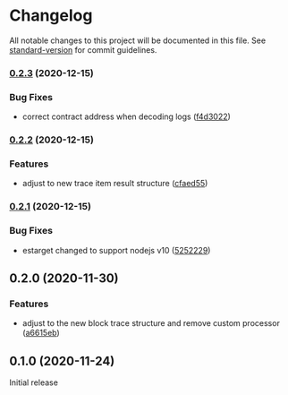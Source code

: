 # Changelog

All notable changes to this project will be documented in this file. See [standard-version](https://github.com/conventional-changelog/standard-version) for commit guidelines.

### [0.2.3](https://github.com/parsiq/block-tracer/compare/v0.2.2...v0.2.3) (2020-12-15)


### Bug Fixes

* correct contract address when decoding logs ([f4d3022](https://github.com/parsiq/block-tracer/commit/f4d30229385033aa4f56d8a7973a3d1855cc52c8))

### [0.2.2](https://github.com/parsiq/block-tracer/compare/v0.2.1...v0.2.2) (2020-12-15)


### Features

* adjust to new trace item result structure ([cfaed55](https://github.com/parsiq/block-tracer/commit/cfaed55306b730499c1cda70c4af500d9d3bfb2c))

### [0.2.1](https://github.com/parsiq/block-tracer/compare/v0.2.0...v0.2.1) (2020-12-15)


### Bug Fixes

* estarget changed to support nodejs v10 ([5252229](https://github.com/parsiq/block-tracer/commit/525222915569192ad6c76446429851455785e1aa))

## 0.2.0 (2020-11-30)


### Features

* adjust to the new block trace structure and remove custom processor ([a6615eb](https://github.com/parsiq/block-tracer/commit/a6615ebe9a2eabcd2fbfb577bf3cc4aab77f57bf))

## 0.1.0 (2020-11-24)

Initial release
